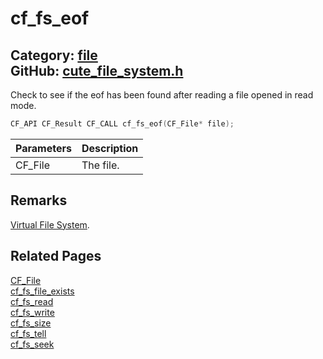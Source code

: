 [](../header.md ':include')

# cf_fs_eof

Category: [file](/api_reference?id=file)  
GitHub: [cute_file_system.h](https://github.com/RandyGaul/cute_framework/blob/master/include/cute_file_system.h)  
---

Check to see if the eof has been found after reading a file opened in read mode.

```cpp
CF_API CF_Result CF_CALL cf_fs_eof(CF_File* file);
```

Parameters | Description
--- | ---
CF_File | The file.

## Remarks

[Virtual File System](https://randygaul.github.io/cute_framework/#/topics/virtual_file_system).

## Related Pages

[CF_File](/file/cf_file.md)  
[cf_fs_file_exists](/file/cf_fs_file_exists.md)  
[cf_fs_read](/file/cf_fs_read.md)  
[cf_fs_write](/file/cf_fs_write.md)  
[cf_fs_size](/file/cf_fs_size.md)  
[cf_fs_tell](/file/cf_fs_tell.md)  
[cf_fs_seek](/file/cf_fs_seek.md)  
